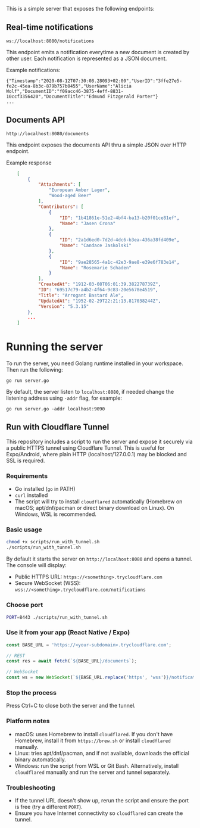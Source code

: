 
This is a simple server that exposes the following endpoints:

## Real-time notifications

    ws://localhost:8080/notifications     

This endpoint emits a notification everytime a new document is created by other user.
Each notification is represented as a JSON document.

Example notifications:

    {"Timestamp":"2020-08-12T07:30:08.28093+02:00","UserID":"3ffe27e5-fe2c-45ea-8b3c-879b757b0455","UserName":"Alicia Wolf","DocumentID":"f09acc46-3875-4eff-8831-10ccf3356420","DocumentTitle":"Edmund Fitzgerald Porter"}
    ...
 

## Documents API 

    http://localhost:8080/documents     

This endpoint exposes the documents API thru a simple JSON over HTTP endpoint.

Example response
    
```json    
    [
        {
            "Attachments": [
                "European Amber Lager",
                "Wood-aged Beer"
            ],
            "Contributors": [
                {
                    "ID": "1b41861e-51e2-4bf4-ba13-b20f01ce81ef",
                    "Name": "Jasen Crona"
                },
                {
                    "ID": "2a1d6ed0-7d2d-4dc6-b3ea-436a38fd409e",
                    "Name": "Candace Jaskolski"
                },
                {
                    "ID": "9ae28565-4a1c-42e3-9ae8-e39e6f783e14",
                    "Name": "Rosemarie Schaden"
                }
            ],
            "CreatedAt": "1912-03-08T06:01:39.382278739Z",
            "ID": "69517c79-a4b2-4f64-9c83-20e5678e4519",
            "Title": "Arrogant Bastard Ale",
            "UpdatedAt": "1952-02-29T22:21:13.817038244Z",
            "Version": "5.3.15"
        },
        ...
    ]
```

# Running the server

To run the server, you need Golang runtime installed in your workspace. Then run the following:

    go run server.go

By default, the server listen to `localhost:8080`, if needed change the listening address using `-addr` flag, for example:

    go run server.go -addr localhost:9090 


## Run with Cloudflare Tunnel

This repository includes a script to run the server and expose it securely via a public HTTPS tunnel using Cloudflare Tunnel. This is useful for Expo/Android, where plain HTTP (localhost/127.0.0.1) may be blocked and SSL is required.

### Requirements
- Go installed (`go` in PATH)
- `curl` installed
- The script will try to install `cloudflared` automatically (Homebrew on macOS; apt/dnf/pacman or direct binary download on Linux). On Windows, WSL is recommended.

### Basic usage
```bash
chmod +x scripts/run_with_tunnel.sh
./scripts/run_with_tunnel.sh
```

By default it starts the server on `http://localhost:8080` and opens a tunnel. The console will display:
- Public HTTPS URL: `https://<something>.trycloudflare.com`
- Secure WebSocket (WSS): `wss://<something>.trycloudflare.com/notifications`

### Choose port
```bash
PORT=8443 ./scripts/run_with_tunnel.sh
```

### Use it from your app (React Native / Expo)
```javascript
const BASE_URL = 'https://<your-subdomain>.trycloudflare.com';

// REST
const res = await fetch(`${BASE_URL}/documents`);

// WebSocket
const ws = new WebSocket(`${BASE_URL.replace('https', 'wss')}/notifications`);
```

### Stop the process
Press Ctrl+C to close both the server and the tunnel.

### Platform notes
- macOS: uses Homebrew to install `cloudflared`. If you don't have Homebrew, install it from `https://brew.sh` or install `cloudflared` manually.
- Linux: tries apt/dnf/pacman, and if not available, downloads the official binary automatically.
- Windows: run the script from WSL or Git Bash. Alternatively, install `cloudflared` manually and run the server and tunnel separately.

### Troubleshooting
- If the tunnel URL doesn't show up, rerun the script and ensure the port is free (try a different `PORT`).
- Ensure you have Internet connectivity so `cloudflared` can create the tunnel.
